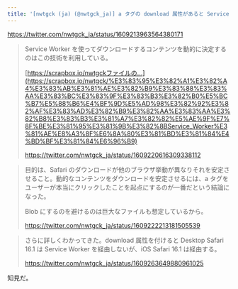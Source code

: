 ```yaml
---
title: '[nwtgck (ja) (@nwtgck_ja)] a タグの download 属性があると Service Worker を経由しないという知見を得た。厳密には Chrome と Safari は Service Worker を経由しない。Firefox は経由する。'
---
```


https://twitter.com/nwtgck_ja/status/1609213963564380171

> Service Worker を使ってダウンロードするコンテンツを動的に決定するのはこの技術を利用している。
> 
> [https://scrapbox.io/nwtgckファイルの...](https://scrapbox.io/nwtgck/%E3%83%95%E3%82%A1%E3%82%A4%E3%83%AB%E3%81%AE%E3%82%B9%E3%83%88%E3%83%AA%E3%83%BC%E3%83%9F%E3%83%B3%E3%82%B0%E5%BC%B7%E5%88%B6%E4%BF%9D%E5%AD%98%E3%82%92%E3%82%AF%E3%83%AD%E3%82%B9%E3%82%AA%E3%83%AA%E3%82%B8%E3%83%B3%E3%81%A7%E3%82%82%E5%AE%9F%E7%8F%BE%E3%81%95%E3%81%9B%E3%82%8BService_Worker%E3%81%AE%E8%A3%8F%E6%8A%80%E3%81%BD%E3%81%84%E4%BD%BF%E3%81%84%E6%96%B9)
> 
> https://twitter.com/nwtgck_ja/status/1609220616309338112

> 目的は、Safari のダウンロードが他のブラウザ挙動が異なりそれを安定させること。動的なコンテンツをダウンロードを安定させるには、a タグをユーザーが本当にクリックしたことを起点にするのが一番だという結論になった。
> 
> Blob にするのを避けるのは巨大なファイルも想定しているから。
>
> https://twitter.com/nwtgck_ja/status/1609222213181505539

> さらに詳しくわかってきた。download 属性を付けると Desktop Safari 16.1 は Service Worker を経由しないが、iOS Safari 16.1 は経由する。
> 
> https://twitter.com/nwtgck_ja/status/1609263649880961025

知見だ。

